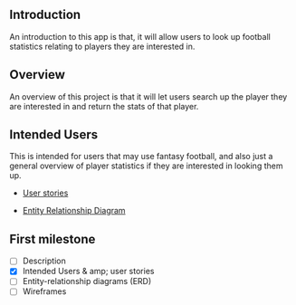 ## Introduction
An introduction to this app is that, it will allow users to
look up football statistics relating to players they are interested in.

## Overview
An overview of this project is that it will let users search up the player
they are interested in and return the stats of that player.

## Intended Users
This is intended for users that may use fantasy football, and also
just a general overview of player statistics if they are interested in
looking them up.

* [User stories](docs/user-stories.md)

* [Entity Relationship Diagram](docs/erd.md)

## First milestone

* [ ] Description
* [x] Intended Users & amp; user stories
* [ ] Entity-relationship diagrams (ERD)
* [ ] Wireframes